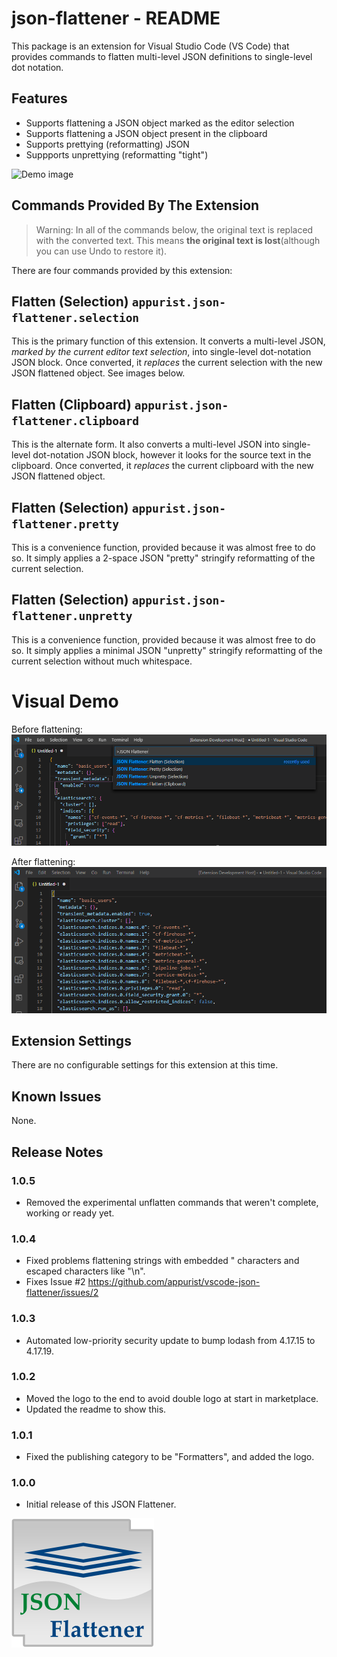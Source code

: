 # **json-flattener - README**

This package is an extension for Visual Studio Code (VS Code) that provides commands to flatten multi-level JSON definitions to single-level dot notation.

## Features

- Supports flattening a JSON object marked as the editor selection
- Supports flattening a JSON object present in the clipboard
- Supports prettying (reformatting) JSON
- Suppports unprettying (reformatting "tight")

![Demo image](images/flattener.gif)

## Commands Provided By The Extension

> Warning: In all of the commands below, the original text is replaced with the converted text. This means **the original text is lost**(although you can use Undo to restore it).

There are four commands provided by this extension:

## Flatten (Selection) `appurist.json-flattener.selection`

This is the primary function of this extension. It converts a multi-level JSON, *marked by the current editor text selection*, into  single-level dot-notation JSON block. Once converted, it *replaces* the current selection with the new JSON flattened object. See images below.

## Flatten (Clipboard) `appurist.json-flattener.clipboard`

This is the alternate form. It also converts a multi-level JSON into  single-level dot-notation JSON block, however it looks for the source text in the clipboard. Once converted, it *replaces* the current clipboard with the new JSON flattened object.

## Flatten (Selection) `appurist.json-flattener.pretty`

This is a convenience function, provided because it was almost free to do so. It simply applies a 2-space JSON "pretty" stringify reformatting of the current selection.

## Flatten (Selection) `appurist.json-flattener.unpretty`

This is a convenience function, provided because it was almost free to do so. It simply applies a minimal JSON "unpretty" stringify reformatting of the current selection without much whitespace.

# Visual Demo
Before flattening:
![Before image](images/flattener1.png)

After flattening:
![After image](images/flattener2.png)

## Extension Settings

There are no configurable settings for this extension at this time.

## Known Issues

None.

## Release Notes

### 1.0.5

- Removed the experimental unflatten commands that weren't complete, working or ready yet.

### 1.0.4

- Fixed problems flattening strings with embedded " characters and escaped characters like "\n".
- Fixes Issue #2 https://github.com/appurist/vscode-json-flattener/issues/2 

### 1.0.3

- Automated low-priority security update to bump lodash from 4.17.15 to 4.17.19.

### 1.0.2

- Moved the logo to the end to avoid double logo at start in marketplace.
- Updated the readme to show this.

### 1.0.1

- Fixed the publishing category to be "Formatters", and added the logo.

### 1.0.0

- Initial release of this JSON Flattener.

![Demo image](images/logo.png)
